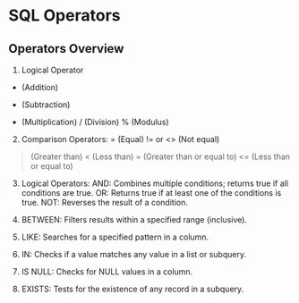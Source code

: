 # SQL Operators
## Operators Overview
1. Logical Operator 
+ (Addition)
- (Subtraction)
* (Multiplication)
/ (Division)
% (Modulus)

2. Comparison Operators:
= (Equal)
!= or <> (Not equal)
> (Greater than)
< (Less than)
>= (Greater than or equal to)
<= (Less than or equal to)

3. Logical Operators:
AND: Combines multiple conditions; returns true if all conditions are true.
OR: Returns true if at least one of the conditions is true.
NOT: Reverses the result of a condition.

4. BETWEEN: Filters results within a specified range (inclusive).
5. LIKE: Searches for a specified pattern in a column.
6. IN: Checks if a value matches any value in a list or subquery.
7. IS NULL: Checks for NULL values in a column.
8. EXISTS: Tests for the existence of any record in a subquery.
